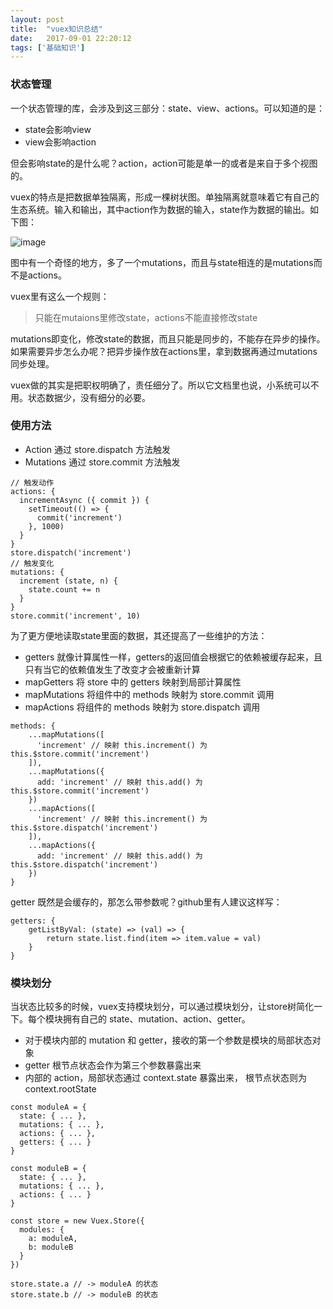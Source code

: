 ```yaml
---
layout: post
title:  "vuex知识总结"
date:   2017-09-01 22:20:12
tags: ['基础知识']
---
```


### 状态管理

一个状态管理的库，会涉及到这三部分：state、view、actions。可以知道的是：

- state会影响view
- view会影响action

但会影响state的是什么呢？action，action可能是单一的或者是来自于多个视图的。

vuex的特点是把数据单独隔离，形成一棵树状图。单独隔离就意味着它有自己的生态系统。输入和输出，其中action作为数据的输入，state作为数据的输出。如下图：

![image](https://vuex.vuejs.org/zh-cn/images/vuex.png)

图中有一个奇怪的地方，多了一个mutations，而且与state相连的是mutations而不是actions。

vuex里有这么一个规则：

> 只能在mutaions里修改state，actions不能直接修改state

mutations即变化，修改state的数据，而且只能是同步的，不能存在异步的操作。如果需要异步怎么办呢？把异步操作放在actions里，拿到数据再通过mutations同步处理。

vuex做的其实是把职权明确了，责任细分了。所以它文档里也说，小系统可以不用。状态数据少，没有细分的必要。

### 使用方法

- Action 通过 store.dispatch 方法触发
- Mutations 通过 store.commit 方法触发


```
// 触发动作
actions: {
  incrementAsync ({ commit }) {
    setTimeout(() => {
      commit('increment')
    }, 1000)
  }
}
store.dispatch('increment')
// 触发变化
mutations: {
  increment (state, n) {
    state.count += n
  }
}
store.commit('increment', 10)
```

为了更方便地读取state里面的数据，其还提高了一些维护的方法：

- getters 就像计算属性一样，getters的返回值会根据它的依赖被缓存起来，且只有当它的依赖值发生了改变才会被重新计算
- mapGetters 将 store 中的 getters 映射到局部计算属性
- mapMutations 将组件中的 methods 映射为 store.commit 调用
- mapActions 将组件的 methods 映射为 store.dispatch 调用



```
methods: {
    ...mapMutations([
      'increment' // 映射 this.increment() 为 this.$store.commit('increment')
    ]),
    ...mapMutations({
      add: 'increment' // 映射 this.add() 为 this.$store.commit('increment')
    })
    ...mapActions([
      'increment' // 映射 this.increment() 为 this.$store.dispatch('increment')
    ]),
    ...mapActions({
      add: 'increment' // 映射 this.add() 为 this.$store.dispatch('increment')
    })
}
```


getter 既然是会缓存的，那怎么带参数呢？github里有人建议这样写：

```
getters: {
    getListByVal: (state) => (val) => {
        return state.list.find(item => item.value = val)
    }
}
```

### 模块划分

当状态比较多的时候，vuex支持模块划分，可以通过模块划分，让store树简化一下。每个模块拥有自己的 state、mutation、action、getter。
- 对于模块内部的 mutation 和 getter，接收的第一个参数是模块的局部状态对象
- getter 根节点状态会作为第三个参数暴露出来
- 内部的 action，局部状态通过 context.state 暴露出来， 根节点状态则为 context.rootState


```
const moduleA = {
  state: { ... },
  mutations: { ... },
  actions: { ... },
  getters: { ... }
}

const moduleB = {
  state: { ... },
  mutations: { ... },
  actions: { ... }
}

const store = new Vuex.Store({
  modules: {
    a: moduleA,
    b: moduleB
  }
})

store.state.a // -> moduleA 的状态
store.state.b // -> moduleB 的状态
```
